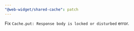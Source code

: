 ```yaml
---
"@web-widget/shared-cache": patch
---
```


Fix `Cache.put: Response body is locked or disturbed` error.
